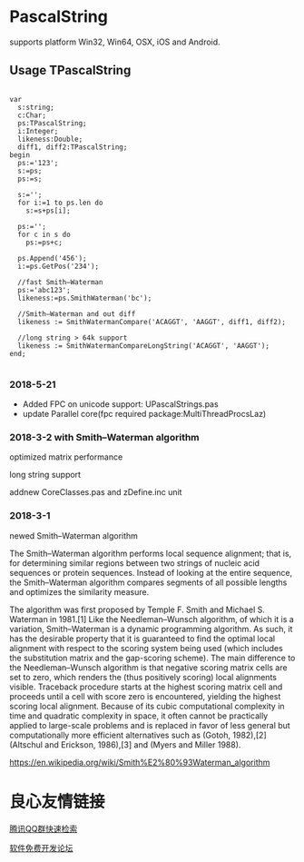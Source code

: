 # PascalString


supports platform Win32, Win64, OSX, iOS and Android.



## Usage TPascalString

```Delphi

var
  s:string;
  c:Char;
  ps:TPascalString;
  i:Integer;
  likeness:Double;
  diff1, diff2:TPascalString;
begin
  ps:='123';
  s:=ps;
  ps:=s;

  s:='';
  for i:=1 to ps.len do
    s:=s+ps[i];

  ps:='';
  for c in s do
    ps:=ps+c;

  ps.Append('456');
  i:=ps.GetPos('234');
  
  //fast Smith–Waterman
  ps:='abc123';
  likeness:=ps.SmithWaterman('bc');
  
  //Smith–Waterman and out diff
  likeness := SmithWatermanCompare('ACAGGT', 'AAGGT', diff1, diff2);
  
  //long string > 64k support
  likeness := SmithWatermanCompareLongString('ACAGGT', 'AAGGT');
end;


```

### 2018-5-21

- Added FPC on unicode support: UPascalStrings.pas 
- update Parallel core(fpc required package:MultiThreadProcsLaz)


### 2018-3-2 with Smith–Waterman algorithm

optimized matrix performance

long string support 

addnew CoreClasses.pas and zDefine.inc unit


### 2018-3-1

newed Smith–Waterman algorithm

The Smith–Waterman algorithm performs local sequence alignment; that is, for determining similar regions between two strings of nucleic acid sequences or protein sequences. Instead of looking at the entire sequence, the Smith–Waterman algorithm compares segments of all possible lengths and optimizes the similarity measure.

The algorithm was first proposed by Temple F. Smith and Michael S. Waterman in 1981.[1] Like the Needleman–Wunsch algorithm, of which it is a variation, Smith–Waterman is a dynamic programming algorithm. As such, it has the desirable property that it is guaranteed to find the optimal local alignment with respect to the scoring system being used (which includes the substitution matrix and the gap-scoring scheme). The main difference to the Needleman–Wunsch algorithm is that negative scoring matrix cells are set to zero, which renders the (thus positively scoring) local alignments visible. Traceback procedure starts at the highest scoring matrix cell and proceeds until a cell with score zero is encountered, yielding the highest scoring local alignment. Because of its cubic computational complexity in time and quadratic complexity in space, it often cannot be practically applied to large-scale problems and is replaced in favor of less general but computationally more efficient alternatives such as (Gotoh, 1982),[2] (Altschul and Erickson, 1986),[3] and (Myers and Miller 1988).

https://en.wikipedia.org/wiki/Smith%E2%80%93Waterman_algorithm




 # 良心友情链接

[腾讯QQ群快速检索](http://u.720life.cn/s/8cf73f7c)

[软件免费开发论坛](http://u.720life.cn/s/bbb01dc0)